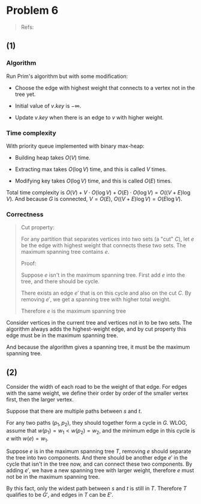 # Problem 6

> Refs:

## (1)

### Algorithm

Run Prim's algorithm but with some modification:

- Choose the edge with highest weight that connects to a vertex not in the tree yet.

- Initial value of $v.key$ is $-\infty$.

- Update $v.key$ when there is an edge to $v$ with higher weight.

### Time complexity

With priority queue implemented with binary max-heap:

- Building heap takes $O(V)$ time.

- Extracting max takes $O(\log{V})$ time, and this is called $V$ times.

- Modifying key takes $O(\log{V})$ time, and this is called $O(E)$ times.

Total time complexity is $O(V) + V \cdot O(\log{V}) + O(E) \cdot O(\log{V})=O((V+E)\log{V})$. And because $G$ is connected, $V=O(E)$, $O((V+E)\log{V})=O(E\log{V})$.

### Correctness

> Cut property:
> 
> For any partition that separates vertices into two sets (a "cut" $C$), let $e$ be the edge with highest weight that connects these two sets. The maximum spanning tree contains $e$.
> 
> Proof:
> 
> Suppose $e$ isn't in the maximum spanning tree. First add $e$ into the tree, and there should be cycle.
> 
> There exists an edge $e'$ that is on this cycle and also on the cut $C$. By removing $e'$, we get a spanning tree with higher total weight.
> 
> Therefore $e$ is the maximum spanning tree

Consider vertices in the current tree and vertices not in to be two sets. The algorithm always adds the highest-weight edge, and by cut property this edge must be in the maximum spanning tree.

And because the algorithm gives a spanning tree, it must be the maximum spanning tree.

## (2)

Consider the width of each road to be the weight of that edge. For edges with the same weight, we define their order by order of the smaller vertex first, then the larger vertex.

Suppose that there are multiple paths between $s$ and $t$.

For any two paths $(p_1,p_2)$, they should together form a cycle in $G$. WLOG, assume that $w(p_1)=w_1 < w(p_2)=w_2$, and the minimum edge in this cycle is $e$ with $w(e)=w_1$.

Suppose $e$ is in the maximum spanning tree $T$, removing $e$ should separate the tree into two components. And there should be another edge $e'$ in the cycle that isn't in the tree now, and can connect these two components. By adding $e'$, we have a new spanning tree with larger weight, therefore $e$ must not be in the maximum spanning tree.

By this fact, only the widest path between $s$ and $t$ is still in $T$. Therefore $T$ qualifies to be $G'$, and edges in $T$ can be $E'$.
